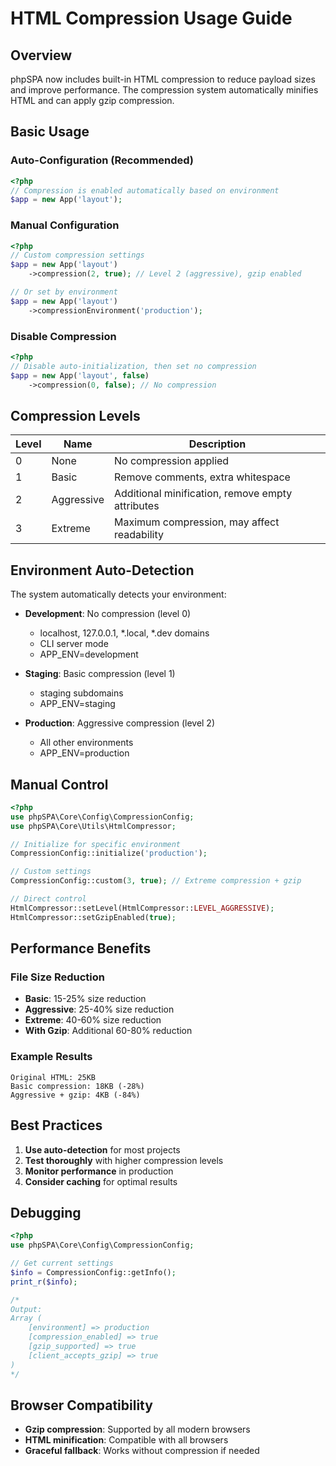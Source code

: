 # HTML Compression Usage Guide

## Overview

phpSPA now includes built-in HTML compression to reduce payload sizes and improve performance. The compression system automatically minifies HTML and can apply gzip compression.

## Basic Usage

### Auto-Configuration (Recommended)

```php
<?php
// Compression is enabled automatically based on environment
$app = new App('layout');
```

### Manual Configuration

```php
<?php
// Custom compression settings
$app = new App('layout')
    ->compression(2, true); // Level 2 (aggressive), gzip enabled

// Or set by environment
$app = new App('layout')
    ->compressionEnvironment('production');
```

### Disable Compression

```php
<?php
// Disable auto-initialization, then set no compression
$app = new App('layout', false)
    ->compression(0, false); // No compression
```

## Compression Levels

| Level | Name       | Description                                      |
| ----- | ---------- | ------------------------------------------------ |
| 0     | None       | No compression applied                           |
| 1     | Basic      | Remove comments, extra whitespace                |
| 2     | Aggressive | Additional minification, remove empty attributes |
| 3     | Extreme    | Maximum compression, may affect readability      |

## Environment Auto-Detection

The system automatically detects your environment:

- **Development**: No compression (level 0)
  - localhost, 127.0.0.1, *.local, *.dev domains
  - CLI server mode
  - APP_ENV=development

- **Staging**: Basic compression (level 1)
  - staging subdomains
  - APP_ENV=staging

- **Production**: Aggressive compression (level 2)
  - All other environments
  - APP_ENV=production

## Manual Control

```php
<?php
use phpSPA\Core\Config\CompressionConfig;
use phpSPA\Core\Utils\HtmlCompressor;

// Initialize for specific environment
CompressionConfig::initialize('production');

// Custom settings
CompressionConfig::custom(3, true); // Extreme compression + gzip

// Direct control
HtmlCompressor::setLevel(HtmlCompressor::LEVEL_AGGRESSIVE);
HtmlCompressor::setGzipEnabled(true);
```

## Performance Benefits

### File Size Reduction
- **Basic**: 15-25% size reduction
- **Aggressive**: 25-40% size reduction  
- **Extreme**: 40-60% size reduction
- **With Gzip**: Additional 60-80% reduction

### Example Results
```
Original HTML: 25KB
Basic compression: 18KB (-28%)
Aggressive + gzip: 4KB (-84%)
```

## Best Practices

1. **Use auto-detection** for most projects
2. **Test thoroughly** with higher compression levels
3. **Monitor performance** in production
4. **Consider caching** for optimal results

## Debugging

```php
<?php
use phpSPA\Core\Config\CompressionConfig;

// Get current settings
$info = CompressionConfig::getInfo();
print_r($info);

/*
Output:
Array (
    [environment] => production
    [compression_enabled] => true
    [gzip_supported] => true
    [client_accepts_gzip] => true
)
*/
```

## Browser Compatibility

- **Gzip compression**: Supported by all modern browsers
- **HTML minification**: Compatible with all browsers
- **Graceful fallback**: Works without compression if needed
